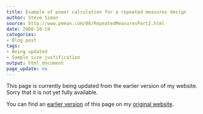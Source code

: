 ```yaml
---
title: Example of power calculation for a repeated measures design
author: Steve Simon
source: http://www.pmean.com/08/RepeatedMeasuresPart2.html
date: 2008-10-19
categories:
- Blog post
tags:
- Being updated
- Sample size justification
output: html_document
page_update: no
---
```


This page is currently being updated from the earlier version of my website. Sorry that it is not yet fully available.

<!---More--->


You can find an [earlier version][sim1] of this page on my [original website][sim2].

[sim1]: http://www.pmean.com/08/RepeatedMeasuresPart2.html
[sim2]: http://www.pmean.com/original_site.html
